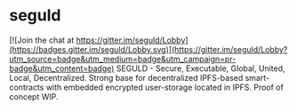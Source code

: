 # seguld

[![Join the chat at https://gitter.im/seguld/Lobby](https://badges.gitter.im/seguld/Lobby.svg)](https://gitter.im/seguld/Lobby?utm_source=badge&utm_medium=badge&utm_campaign=pr-badge&utm_content=badge)
SEGULD - Secure, Executable, Global, United, Local, Decentralized. Strong base for decentralized IPFS-based smart-contracts with embedded encrypted user-storage located in IPFS. Proof of concept WIP.
